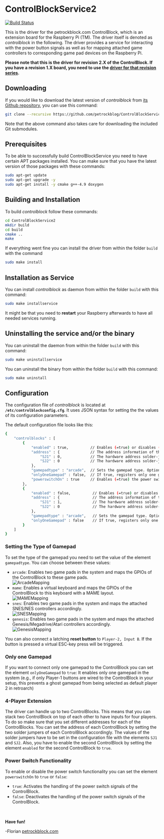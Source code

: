 ControlBlockService2
====================

[![Build Status](https://travis-ci.org/petrockblog/ControlBlockService2.svg?branch=master)](https://travis-ci.org/petrockblog/ControlBlockService2)

This is the driver for the petrockblock.com ControlBlock, which is an extension board for the Raspberry Pi (TM). The driver itself is denoted as _controlblock_ in the following. The driver provides a service for interacting with the power button signals as well as for mapping attached game controllers to corresponding game pad devices on the Raspberry Pi.

**Please note that this is the driver for revision 2.X of the ControlBlock. If you have a revision 1.X board, you need to use the [driver for that revision series](https://github.com/petrockblog/ControlBlockService).**

## Downloading

If you would like to download the latest version of _controlblock_ from [its Github repository](https://github.com/petrockblog/ControlBlockService2), you can use this command:
```bash
git clone --recursive https://github.com/petrockblog/ControlBlockService2.git
```

Note that the above command also takes care for downloading the included Git submodules.

## Prerequisites

To be able to successfully build ControlBlockService you need to have certain APT packages installed. You can make sure that you have the latest version of those packages with these commands:

```bash
sudo apt-get update
sudo apt-get upgrade -y
sudo apt-get install -y cmake g++-4.9 doxygen
```

## Building and Installation

To build _controlblock_ follow these commands:
```bash
cd ControlBlockService2
mkdir build
cd build
cmake ..
make
```

If everything went fine you can install the driver from within the folder `build` with the command
```bash
sudo make install
```

## Installation as Service

You can install _controlblock_ as daemon from within the folder `build` with this command:
```bash
sudo make installservice
```
It might be that you need to **restart** your Raspberry afterwards to have all needed services running.

## Uninstalling the service and/or the binary

You can uninstall the daemon from within the folder `build` with this command:
```bash
sudo make uninstallservice
```

You can uninstall the binary from within the folder `build` with this command:
```bash
sudo make uninstall
```

## Configuration

The configuration file of _controlblock_ is located at __```/etc/controlblockconfig.cfg```__. It uses JSON syntax for setting the the values of its configuration parameters.

The default configuration file looks like this:

```bash
{
    "controlblocks" : [
        {
            "enabled" : true,          // Enables (=true) or disables (=false) the ControlBlock 
            "address" : {              // The address information of the first ControlBlock
                "SJ1" : 0,             // The hardware address solder-jumper SJ1. Options: 0, 1 
                "SJ2" : 0              // The hardware address solder-jumper SJ2, Options: 0, 1
            },
            "gamepadtype" : "arcade",  // Sets the gamepad type. Options: "arcade", "mame", "snes", "genesis", "none"
            "onlyOneGamepad" : false,  // If true, registers only one gamepad instead of two
            "powerswitchOn" : true     // Enables (=true) the power switch functionality. Options: true, false
        },
        {
            "enabled" : false,          // Enables (=true) or disables (=false) the second ControlBlock 
            "address" : {               // The address information of the second ControlBlock
                "SJ1" : 1,              // The hardware address solder-jumper SJ1. Options: 0, 1 
                "SJ2" : 0               // The hardware address solder-jumper SJ2, Options: 0, 1
            },
            "gamepadtype" : "arcade",   // Sets the gamepad type. Options: "arcade", "mame", "snes", "none"
            "onlyOneGamepad" : false    // If true, registers only one gamepad instead of two
        }
    ]
}
```


### Setting the Type of Gamepad

To set the type of the gamepad you need to set the value of the element `gamepadtype`. You can choose between these values:

 - ```arcade```: Enables two game pads in the system and maps the GPIOs of the ControlBlock to these game pads.<br>
 ![ArcadeMapping](https://github.com/petrockblog/ControlBlockService2/raw/master/supplementary/ControlBlockLayoutArcade.png)
 - ```mame```: Enables a virtual keyboard and maps the GPIOs of the ControlBlock to this keyboard with a MAME layout.<br>
 ![MAMEMapping](https://github.com/petrockblog/ControlBlockService2/raw/master/supplementary/ControlBlockLayoutMAME.png)
 - ```snes```: Enables two game pads in the system and maps the attached SNES/NES controllers accordingly.<br>
 ![SNESMapping](https://github.com/petrockblog/ControlBlockService2/raw/master/supplementary/ControlBlockLayoutSNES.png)
 - ```genesis```: Enables two game pads in the system and maps the attached Genesis/Megadrive/Atari controllers accordingly.<br>
 ![GenesisMapping](https://github.com/petrockblog/ControlBlockService2/raw/master/supplementary/ControlBlockLayoutGenesis.png)

 You can also connect a latching __reset button__ to `Player-2, Input B`. If the button is pressed a virtual ESC-key press will be triggered.


### Only one Gamepad

If you want to connect only one gamepad to the ControlBlock you can set the element `onlyOneGamepad` to `true`: It enables only one gamepad in the system (e.g., if only Player-1 buttons are wired to the ControlBlock in your setup, this prevents a ghost gamepad from being selected as default player 2 in retroarch)


### 4-Player Extension

The driver can handle up to two ControlBlocks. This means that you can stack two ControlBlock on top of each other to have inputs for four players. To do so make sure that you set different addresses for each of the ControlBlocks. You can set the address of each ControlBlock by setting the two solder jumpers of each ControlBlock accordingly. The values of the solder jumpers have to be set in the configuration file with the elements `SJ1` and `SJ2`. Also, you have to enable the second ControlBlock by setting the element `enabled` for the second ControlBlock to `true`.


### Power Switch Functionality

To enable or disable the power switch functionality you can set the element `powerswitchOn` to `true` or `false`:

 - ```true```: Activates the handling of the power switch signals of the ControlBlock.
 - ```false```: Deactivates the handling of the power switch signals of the ControlBlock.


<br><br>
__Have fun!__

-Florian [petrockblock.com](http://blog.petrockblock.com)
